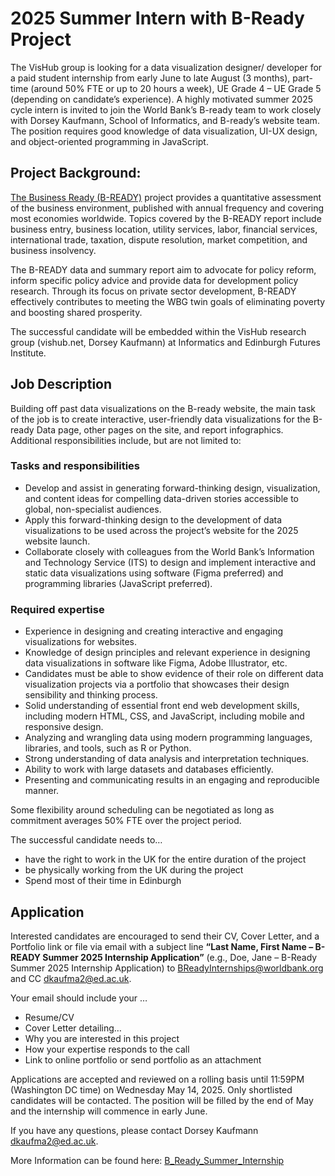 # 2025 Summer Intern with B-Ready Project
The VisHub group is looking for a data visualization designer/ developer for a paid student internship from early June to late August (3 months), part-time (around 50% FTE or up to 20 hours a week), UE Grade 4 – UE Grade 5 (depending on candidate’s experience).
A highly motivated summer 2025 cycle intern is invited to join the World Bank’s B-ready team to work closely with Dorsey Kaufmann, School of Informatics, and B-ready’s website team. The position requires good knowledge of data visualization, UI-UX design, and object-oriented programming in JavaScript.

## Project Background:
[The Business Ready (B-READY)](https://www.worldbank.org/en/businessready) project provides a quantitative assessment of the business environment, published with annual frequency and covering most economies worldwide. Topics covered by the B-READY report include business entry, business location, utility services, labor, financial services, international trade, taxation, dispute resolution, market competition, and business insolvency. 

The B-READY data and summary report aim to advocate for policy reform, inform specific policy advice and provide data for development policy research. Through its focus on private sector development, B-READY effectively contributes to meeting the WBG twin goals of eliminating poverty and boosting shared prosperity.

The successful candidate will be embedded within the VisHub research group (vishub.net, Dorsey Kaufmann) at Informatics and Edinburgh Futures Institute.

## Job Description
Building off past data visualizations on the B-ready website, the main task of the job is to create interactive, user-friendly data visualizations for the B-ready Data page, other pages on the site, and report infographics. Additional responsibilities include, but are not limited to:

### Tasks and responsibilities
-	Develop and assist in generating forward-thinking design, visualization, and content ideas for compelling data-driven stories accessible to global, non-specialist audiences.
-	Apply this forward-thinking design to the development of data visualizations to be used across the project’s website for the 2025 website launch.
-	Collaborate closely with colleagues from the World Bank’s Information and Technology Service (ITS) to design and implement interactive and static data visualizations using software (Figma preferred) and programming libraries (JavaScript preferred).

### Required expertise
-	Experience in designing and creating interactive and engaging visualizations for websites.
-	Knowledge of design principles and relevant experience in designing data visualizations in software like Figma, Adobe Illustrator, etc.
-	Candidates must be able to show evidence of their role on different data visualization projects via a portfolio that showcases their design sensibility and thinking process.
-	Solid understanding of essential front end web development skills, including modern HTML, CSS, and JavaScript, including mobile and responsive design.
-	Analyzing and wrangling data using modern programming languages, libraries, and tools, such as R or Python.
-	Strong understanding of data analysis and interpretation techniques.
-	Ability to work with large datasets and databases efficiently.
-	Presenting and communicating results in an engaging and reproducible manner.

Some flexibility around scheduling can be negotiated as long as commitment averages 50% FTE over the project period.

The successful candidate needs to…

-	have the right to work in the UK for the entire duration of the project
-	be physically working from the UK during the project
-	Spend most of their time in Edinburgh 

## Application
Interested candidates are encouraged to send their CV, Cover Letter, and a Portfolio link or file via email with a subject line **“Last Name, First Name – B-READY Summer 2025 Internship Application”** (e.g., Doe, Jane – B-Ready Summer 2025 Internship Application) to [BReadyInternships@worldbank.org](BReadyInternships@worldbank.org) and CC [dkaufma2@ed.ac.uk](dkaufma2@ed.ac.uk).

Your email should include your …
-	Resume/CV
-	Cover Letter detailing…
-	Why you are interested in this project
-	How your expertise responds to the call
-	Link to online portfolio or send portfolio as an attachment

Applications are accepted and reviewed on a rolling basis until 11:59PM (Washington DC time) on Wednesday May 14, 2025. Only shortlisted candidates will be contacted. The position will be filled by the end of May and the internship will commence in early June. 

If you have any questions, please contact Dorsey Kaufmann [dkaufma2@ed.ac.uk](dkaufma2@ed.ac.uk).

More Information can be found here: [B_Ready_Summer_Internship](../pdfs/b_ready_internship.pdf)
